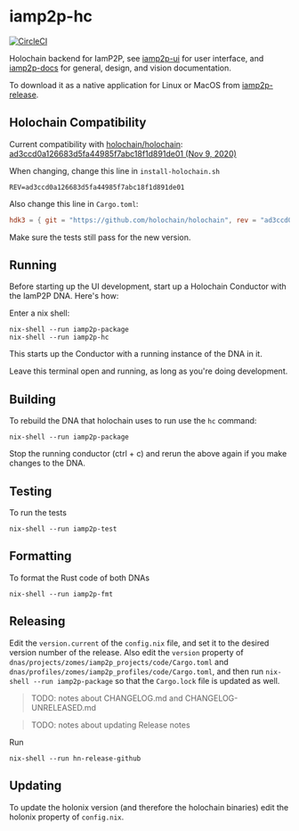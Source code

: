 # iamp2p-hc

[![CircleCI](https://circleci.com/gh/h-be/iamp2p-hc.svg?style=svg)](https://circleci.com/gh/h-be/iamp2p-hc)

Holochain backend for IamP2P, see [iamp2p-ui](https://github.com/h-be/iamp2p-ui) for user interface, and [iamp2p-docs](https://github.com/h-be/iamp2p-docs) for general, design, and vision documentation.

To download it as a native application for Linux or MacOS from [iamp2p-release](https://github.com/h-be/iamp2p-release/releases).

## Holochain Compatibility

Current compatibility with [holochain/holochain](https://github.com/holochain/holochain):
[ad3ccd0a126683d5fa44985f7abc18f1d891de01 (Nov 9, 2020)](https://github.com/holochain/holochain/commit/ad3ccd0a126683d5fa44985f7abc18f1d891de01)

When changing, change this line in `install-holochain.sh`

```
REV=ad3ccd0a126683d5fa44985f7abc18f1d891de01
```

Also change this line in `Cargo.toml`:

```toml
hdk3 = { git = "https://github.com/holochain/holochain", rev = "ad3ccd0a126683d5fa44985f7abc18f1d891de01", package = "hdk3" }
```

Make sure the tests still pass for the new version.

## Running

Before starting up the UI development, start up a Holochain Conductor with the IamP2P DNA. Here's how:

Enter a nix shell:

```
nix-shell --run iamp2p-package
nix-shell --run iamp2p-hc
```

This starts up the Conductor with a running instance of the DNA in it.

Leave this terminal open and running, as long as you're doing development.

## Building

To rebuild the DNA that holochain uses to run use the `hc` command:

```
nix-shell --run iamp2p-package
```

Stop the running conductor (ctrl + c) and rerun the above again if you make changes to the DNA.

## Testing

To run the tests

```
nix-shell --run iamp2p-test
```

## Formatting

To format the Rust code of both DNAs

```
nix-shell --run iamp2p-fmt
```

## Releasing

Edit the `version.current` of the `config.nix` file, and set it to the desired version number of the release.
Also edit the `version` property of `dnas/projects/zomes/iamp2p_projects/code/Cargo.toml` and `dnas/profiles/zomes/iamp2p_profiles/code/Cargo.toml`, and then run `nix-shell --run iamp2p-package` so that the `Cargo.lock` file is updated as well.

> TODO: notes about CHANGELOG.md and CHANGELOG-UNRELEASED.md

> TODO: notes about updating Release notes

Run

```
nix-shell --run hn-release-github
```

## Updating

To update the holonix version (and therefore the holochain binaries) edit the holonix property of `config.nix`.
